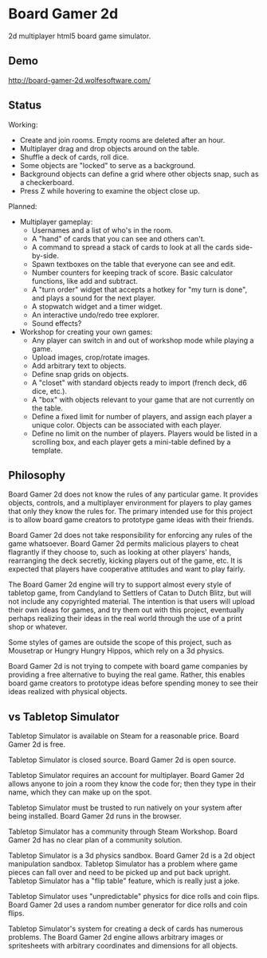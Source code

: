 # Board Gamer 2d

2d multiplayer html5 board game simulator.

## Demo

http://board-gamer-2d.wolfesoftware.com/

## Status

Working:

 * Create and join rooms. Empty rooms are deleted after an hour.
 * Multiplayer drag and drop objects around on the table.
 * Shuffle a deck of cards, roll dice.
 * Some objects are "locked" to serve as a background.
 * Background objects can define a grid where other objects snap, such as a checkerboard.
 * Press Z while hovering to examine the object close up.

Planned:

 * Multiplayer gameplay:
   * Usernames and a list of who's in the room.
   * A "hand" of cards that you can see and others can't.
   * A command to spread a stack of cards to look at all the cards side-by-side.
   * Spawn textboxes on the table that everyone can see and edit.
   * Number counters for keeping track of score. Basic calculator functions, like add and subtract.
   * A "turn order" widget that accepts a hotkey for "my turn is done", and plays a sound for the next player.
   * A stopwatch widget and a timer widget.
   * An interactive undo/redo tree explorer.
   * Sound effects?
 * Workshop for creating your own games:
   * Any player can switch in and out of workshop mode while playing a game.
   * Upload images, crop/rotate images.
   * Add arbitrary text to objects.
   * Define snap grids on objects.
   * A "closet" with standard objects ready to import (french deck, d6 dice, etc.).
   * A "box" with objects relevant to your game that are not currently on the table.
   * Define a fixed limit for number of players, and assign each player a unique color. Objects can be associated with each player.
   * Define no limit on the number of players. Players would be listed in a scrolling box, and each player gets a mini-table defined by a template.

## Philosophy

Board Gamer 2d does not know the rules of any particular game.
It provides objects, controls, and a multiplayer environment for players to play games that only they know the rules for.
The primary intended use for this project is to allow board game creators to prototype game ideas with their friends.

Board Gamer 2d does not take responsibility for enforcing any rules of the game whatsoever.
Board Gamer 2d permits malicious players to cheat flagrantly if they choose to,
such as looking at other players' hands, rearranging the deck secretly, kicking players out of the game, etc.
It is expected that players have cooperative attitudes and want to play fairly.

The Board Gamer 2d engine will try to support almost every style of tabletop game,
from Candyland to Settlers of Catan to Dutch Blitz, but will not include any copyrighted material.
The intention is that users will upload their own ideas for games, and try them out with this project,
eventually perhaps realizing their ideas in the real world through the use of a print shop or whatever.

Some styles of games are outside the scope of this project, such as Mousetrap or Hungry Hungry Hippos, which rely on a 3d physics.

Board Gamer 2d is not trying to compete with board game companies by providing a free alternative to buying the real game.
Rather, this enables board game creators to prototype ideas before spending money to see their ideas realized with physical objects.

## vs Tabletop Simulator

Tabletop Simulator is available on Steam for a reasonable price.
Board Gamer 2d is free.

Tabletop Simulator is closed source.
Board Gamer 2d is open source.

Tabletop Simulator requires an account for multiplayer.
Board Gamer 2d allows anyone to join a room they know the code for; then they type in their name, which they can make up on the spot.

Tabletop Simulator must be trusted to run natively on your system after being installed.
Board Gamer 2d runs in the browser.

Tabletop Simulator has a community through Steam Workshop.
Board Gamer 2d has no clear plan of a community solution.

Tabletop Simulator is a 3d physics sandbox.
Board Gamer 2d is a 2d object manipulation sandbox.
Tabletop Simulator has a problem where game pieces can fall over and need to be picked up and put back upright.
Tabletop Simulator has a "flip table" feature, which is really just a joke.

Tabletop Simulator uses "unpredictable" physics for dice rolls and coin flips.
Board Gamer 2d uses a random number generator for dice rolls and coin flips.

Tabletop Simulator's system for creating a deck of cards has numerous problems.
The Board Gamer 2d engine allows arbitrary images or spritesheets with arbitrary coordinates and dimensions for all objects.
